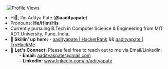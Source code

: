 &nbsp;&nbsp;&nbsp;![Profile Views](https://komarev.com/ghpvc/?username=aadityapate&color=blue)<br>
- Hi👋, I’m Aditya Pate (**@aadityapate**)<br>
- Pronouns: **He/Him/His**<br>
- Currently pursuing B.Tech in Computer Science & Engineering from MIT ADT University, Pune, India.<br>
- **🌱 Skillin’ up here:** - [aadityapate | HackerRank](https://tryhackme.com/p/aadityapate) && [aadityapate | TryHackMe](https://www.hackerrank.com/aadityapate)<br>
- 🤝 **Let's Connect:** Please feel free to reach out to me via Email/LinkedIn;<br>
&nbsp;&nbsp;&nbsp;&nbsp;&nbsp;&nbsp; - **Email:** aadityaspate@gmail.com<br>
&nbsp;&nbsp;&nbsp;&nbsp;&nbsp;&nbsp; - **LinkedIn:** www.linkedin.com/in/adityapate<br>
